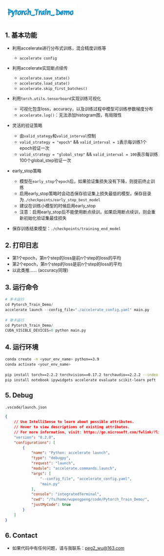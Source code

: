 <img src="./logo/logo.png" alt="Pytorch_Train_Demo" style="zoom: 33%;" />

## 1. 基本功能

- 利用accelerate进行分布式训练，混合精度训练等  
  - `accelerate config`
- 利用accelerate实现断点续传 
  - `accelerate.save_state()`
  - `accelerate.load_state()`
  - `accelerate.skip_first_batches()`

- 利用`torch.utils.tensorboard`实现训练可视化
  - 可视化包含loss，accuracy，以及训练过程中模型可训练参数梯度分布
  - `accelerate.log()`：无法添加histogram图，有局限性
- 灵活的验证策略
  - 由`valid_stategy`和`valid_interval`控制
  - `valid_strategy = "epoch"` && `valid_interval = 1`表示每训练1个epoch验证一次
  - `valid_strategy = "global_step"` && `valid_interval = 100`表示每训练100个global_step验证一次
- early_stop策略
  - 模型在`early_stop`个`epoch`后，如果验证集损失没有下降，则提前终止训练
  - 启用early_stop策略时会动态保存验证集上损失最低的模型，保存目录为`./checkpoints/early_stop_best_model`
  - 建议在训练小模型的时候启用early_stop
  - 注意：启用early_stop后不能使用断点续训，如果启用断点续训，则会重新初始化验证集最佳损失
- 保存训练结束模型：`./checkpoints/training_end_model`


## 2. 打印日志

- 第1个epoch，第n个step的loss是前n个step的loss的平均
- 第2个epoch，第n个step的loss是前n个step的loss的平均
- 以此类推...... (accuracy同理)

## 3. 运行命令

```python
# 多卡运行
cd Pytorch_Train_Demo/
accelerate launch --config_file="./accelerate_config.yaml" main.py

# 单卡运行
cd Pytorch_Train_Demo/
CUDA_VISIBLE_DEVICES=0 python main.py
```

## 4. 运行环境

```bash
conda create -n <your_env_name> python==3.9
conda activate <your_env_name>

pip install torch==2.2.2 torchvision==0.17.2 torchaudio==2.2.2 --index-url https://download.pytorch.org/whl/cu121
pip install notebook ipywidgets accelerate evaluate scikit-learn peft
```

## 5. Debug

`.vscode/launch.json`

```json
{
    // Use IntelliSense to learn about possible attributes.
    // Hover to view descriptions of existing attributes.
    // For more information, visit: https://go.microsoft.com/fwlink/?linkid=830387
    "version": "0.2.0",
    "configurations": [
        {
            "name": "Python: accelerate launch",
            "type": "debugpy",
            "request": "launch",
            "module": "accelerate.commands.launch",
            "args": [
                "--config_file", "accelerate_config.yaml",
                "main.py"
            ],
            "console": "integratedTerminal",
            "cwd": "/fs/home/wupengpeng/code/Pytorch_Train_Demo/",
            "justMyCode": true
        }
    ]
}
```

## 6. Contact

- 如果代码中有任何问题，请与我联系：peg2_wu@163.com